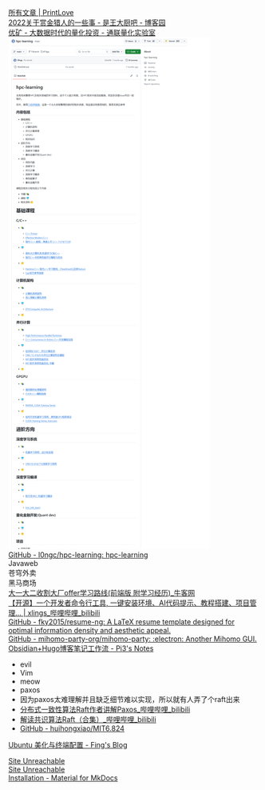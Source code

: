 [所有文章 | PrintLove](https://www.printlove.cn/archives)  
[2022关于赏金猎人的一些事 - 是王大厨吧 - 博客园](https://www.cnblogs.com/fhjd/p/17031395.html)  
[优矿 - 大数据时代的量化投资 - 通联量化实验室](https://uqer.datayes.com/)  
![](https://raw.githubusercontent.com/Tendourisu/images/master/202412092352819.png)  
[GitHub - l0ngc/hpc-learning: hpc-learning](https://github.com/l0ngc/hpc-learning)  
Javaweb  
苍穹外卖  
黑马商场  
[大一大二收割大厂offer学习路线(前端版 附学习经历)\_牛客网](https://www.nowcoder.com/share/jump/1006685022564296824)  
[【开源】一个开发者命令行工具, 一键安装环境、AI代码提示、教程搭建、项目管理... | xlings\_哔哩哔哩\_bilibili](https://www.bilibili.com/video/BV1d2DZYsErF/?share_source=copy_web&vd_source=3690bfc4b17607b3917f627083a25084)  
[GitHub - fky2015/resume-ng: A LaTeX resume template designed for optimal information density and aesthetic appeal.](https://github.com/fky2015/resume-ng/)  
[GitHub - mihomo-party-org/mihomo-party: :electron: Another Mihomo GUI.](https://github.com/mihomo-party-org/mihomo-party)  
[Obsidian+Hugo博客笔记工作流 - Pi3's Notes](https://blog.pi3.fun/post/2024/11/obsidian-hugo-github-actions/)

- evil
- Vim
- meow
- paxos
- 因为paxos太难理解并且缺乏细节难以实现，所以就有人弄了个raft出来
- [分布式一致性算法Raft作者讲解Paxos\_哔哩哔哩\_bilibili](https://www.bilibili.com/video/BV1wt411y7Da/?share_source=copy_web&vd_source=00b9e7a41ea69d2837188a0dd81d43bd)
- [解读共识算法Raft（合集）\_哔哩哔哩\_bilibili](https://www.bilibili.com/video/BV1pr4y1b7H5/?buvid=Y046B508EEAA07E74C59A4D5476B72AA2A6B&is_story_h5=false&mid=sEtQ10sH%2B0tKKEg6joW%2FLg%3D%3D&p=1&plat_id=116&share_from=ugc&share_medium=iphone&share_plat=ios&share_source=QQ&share_tag=s_i&timestamp=1734103748&unique_k=Agpb1ZW&up_id=61981458)
- [GitHub - huihongxiao/MIT6.824](https://github.com/huihongxiao/MIT6.824)

[Ubuntu 美化与终端配置 - Fing's Blog](https://blog.imfing.com/2020/06/ubuntu-18-04-theme-terminal-setup/#%E7%BB%88%E7%AB%AF%E9%85%8D%E7%BD%AE)

[Site Unreachable](https://blog.arisa.moe/blog/2022/221115-issue-of-position-or-right-and-wrong/#_1)  
[Site Unreachable](https://zhuanlan.zhihu.com/p/417207119)  
[Installation - Material for MkDocs](https://squidfunk.github.io/mkdocs-material/getting-started/)
